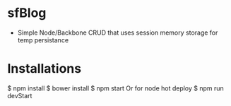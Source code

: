 # sfBlog 
- Simple Node/Backbone CRUD that uses session memory storage for temp persistance

# Installations

$ npm install
$ bower install
$ npm start
Or for node hot deploy
$ npm run devStart